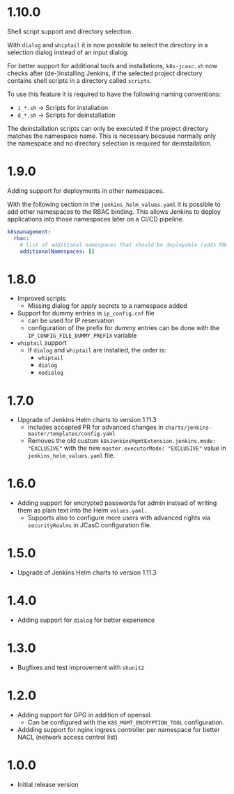 # 1.10.0
Shell script support and directory selection.

With `dialog` and `whiptail` it is now possible to select the directory in a selection dialog instead of an input dialog.

For better support for additional tools and installations, `k8s-jcasc.sh` now checks after (de-)installing Jenkins, if the selected project directory contains shell scripts in a directory called `scripts`.

To use this feature it is required to have the following naming conventions:

- `i_*.sh` -> Scripts for installation
- `d_*.sh` -> Scripts for deinstallation

The deinstallation scripts can only be executed if the project directory matches the namespace name. This is necessary because normally only the namespace and no directory selection is required for deinstallation.


# 1.9.0
Adding support for deployments in other namespaces.

With the following section in the `jenkins_helm_values.yaml` it is possible to add other namespaces to the RBAC binding.
This allows Jenkins to deploy applications into those namespaces later on a CI/CD pipeline.


```yaml
k8smanagement:
  rbac:
    # list of additional namespaces that should be deployable (adds RBAC roles to those namespaces)
    additionalNamespaces: []
```


# 1.8.0 #
- Improved scripts
  - Missing dialog for apply secrets to a namespace added
- Support for dummy entries in `ip_config.cnf` file
  - can be used for IP reservation
  - configuration of the prefix for dummy entries can be done with the `IP_CONFIG_FILE_DUMMY_PREFIX` variable
- `whiptail` support
  - If `dialog` and `whiptail` are installed, the order is:
    - `whiptail`
    - `dialog`
    - `nodialog`

# 1.7.0 #
- Upgrade of Jenkins Helm charts to version 1.11.3
  - Includes accepted PR for advanced changes in `charts/jenkins-master/templates/config.yaml`
  - Removes the old custom `k8sJenkinsMgmtExtension.jenkins.mode: "EXCLUSIVE"` with the new `master.executorMode: "EXCLUSIVE"` value in `jenkins_helm_values.yaml` file.

# 1.6.0 #
- Adding support for encrypted passwords for admin instead of writing them as plain text into the Helm `values.yaml`.
  - Supports also to configure more users with advanced rights via `securityRealms` in JCasC configuration file.

# 1.5.0 #
- Upgrade of Jenkins Helm charts to version 1.11.3

# 1.4.0 #
- Adding support for `dialog` for better experience

# 1.3.0 #
- Bugfixes and test improvement with `shunit2`

# 1.2.0 #
- Adding support for GPG in addition of openssl.
  - Can be configured with the `K8S_MGMT_ENCRYPTION_TOOL` configuration.
- Addding support for nginx ingress controller per namespace for better NACL (network access control list)


# 1.0.0 #

- Initial release version
